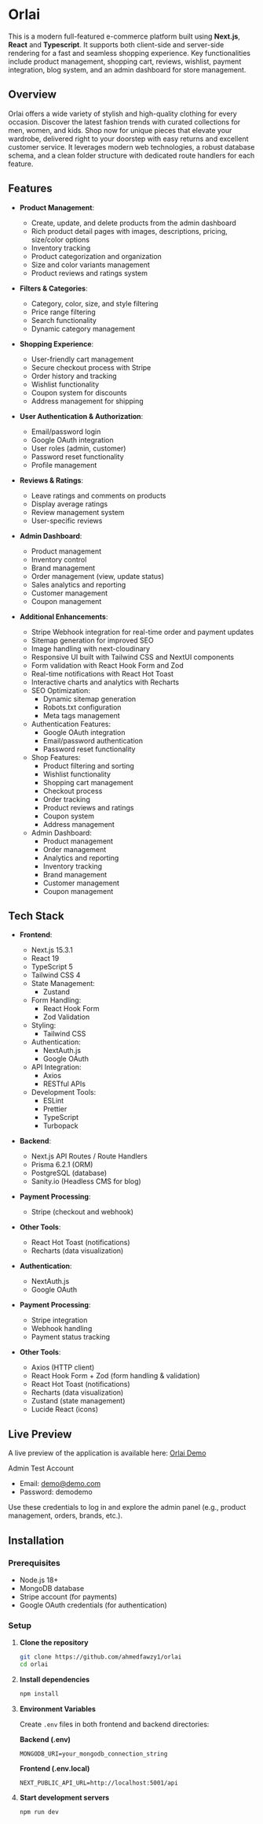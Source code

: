 # Orlai

This is a modern full-featured e-commerce platform built using **Next.js**,
**React** and **Typescript**. It supports both client-side and server-side
rendering for a fast and seamless shopping experience. Key functionalities
include product management, shopping cart, reviews, wishlist, payment
integration, blog system, and an admin dashboard for store management.

## Overview

Orlai offers a wide variety of stylish and high-quality clothing for every
occasion. Discover the latest fashion trends with curated collections for men,
women, and kids. Shop now for unique pieces that elevate your wardrobe,
delivered right to your doorstep with easy returns and excellent customer
service. It leverages modern web technologies, a robust database schema, and a
clean folder structure with dedicated route handlers for each feature.

## Features

- **Product Management**:
  - Create, update, and delete products from the admin dashboard
  - Rich product detail pages with images, descriptions, pricing, size/color
    options
  - Inventory tracking
  - Product categorization and organization
  - Size and color variants management
  - Product reviews and ratings system
- **Filters & Categories**:
  - Category, color, size, and style filtering
  - Price range filtering
  - Search functionality
  - Dynamic category management
- **Shopping Experience**:

  - User-friendly cart management
  - Secure checkout process with Stripe
  - Order history and tracking
  - Wishlist functionality
  - Coupon system for discounts
  - Address management for shipping

- **User Authentication & Authorization**:

  - Email/password login
  - Google OAuth integration
  - User roles (admin, customer)
  - Password reset functionality
  - Profile management

- **Reviews & Ratings**:

  - Leave ratings and comments on products
  - Display average ratings
  - Review management system
  - User-specific reviews

- **Admin Dashboard**:

  - Product management
  - Inventory control
  - Brand management
  - Order management (view, update status)
  - Sales analytics and reporting
  - Customer management
  - Coupon management

- **Additional Enhancements**:
  - Stripe Webhook integration for real-time order and payment updates
  - Sitemap generation for improved SEO
  - Image handling with next-cloudinary
  - Responsive UI built with Tailwind CSS and NextUI components
  - Form validation with React Hook Form and Zod
  - Real-time notifications with React Hot Toast
  - Interactive charts and analytics with Recharts
  - SEO Optimization:
    - Dynamic sitemap generation
    - Robots.txt configuration
    - Meta tags management
  - Authentication Features:
    - Google OAuth integration
    - Email/password authentication
    - Password reset functionality
  - Shop Features:
    - Product filtering and sorting
    - Wishlist functionality
    - Shopping cart management
    - Checkout process
    - Order tracking
    - Product reviews and ratings
    - Coupon system
    - Address management
  - Admin Dashboard:
    - Product management
    - Order management
    - Analytics and reporting
    - Inventory tracking
    - Brand management
    - Customer management
    - Coupon management

## Tech Stack

- **Frontend**:
  - Next.js 15.3.1
  - React 19
  - TypeScript 5
  - Tailwind CSS 4
  - State Management:
    - Zustand
  - Form Handling:
    - React Hook Form
    - Zod Validation
  - Styling:
    - Tailwind CSS
  - Authentication:
    - NextAuth.js
    - Google OAuth
  - API Integration:
    - Axios
    - RESTful APIs
  - Development Tools:
    - ESLint
    - Prettier
    - TypeScript
    - Turbopack
- **Backend**:
  - Next.js API Routes / Route Handlers
  - Prisma 6.2.1 (ORM)
  - PostgreSQL (database)
  - Sanity.io (Headless CMS for blog)
- **Payment Processing**:
  - Stripe (checkout and webhook)
- **Other Tools**:
  - React Hot Toast (notifications)
  - Recharts (data visualization)
- **Authentication**:
  - NextAuth.js
  - Google OAuth
- **Payment Processing**:

  - Stripe integration
  - Webhook handling
  - Payment status tracking

- **Other Tools**:
  - Axios (HTTP client)
  - React Hook Form + Zod (form handling & validation)
  - React Hot Toast (notifications)
  - Recharts (data visualization)
  - Zustand (state management)
  - Lucide React (icons)

## Live Preview

A live preview of the application is available here:
[Orlai Demo](https://orlai.store)

Admin Test Account

- Email: demo@demo.com
- Password: demodemo

Use these credentials to log in and explore the admin panel (e.g., product
management, orders, brands, etc.).

## Installation

### Prerequisites

- Node.js 18+
- MongoDB database
- Stripe account (for payments)
- Google OAuth credentials (for authentication)

### Setup

1. **Clone the repository**

   ```bash
   git clone https://github.com/ahmedfawzy1/orlai
   cd orlai
   ```

2. **Install dependencies**

   ```bash
   npm install
   ```

3. **Environment Variables**

   Create `.env` files in both frontend and backend directories:

   **Backend (.env)**

   ```env
   MONGODB_URI=your_mongodb_connection_string
   ```

   **Frontend (.env.local)**

   ```env
   NEXT_PUBLIC_API_URL=http://localhost:5001/api
   ```

4. **Start development servers**

   ```bash
   npm run dev
   ```
